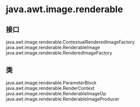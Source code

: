 # java.awt.image.renderable

## 接口

java.awt.image.renderable.ContextualRenderedImageFactory
java.awt.image.renderable.RenderableImage
java.awt.image.renderable.RenderedImageFactory

## 类

java.awt.image.renderable.ParameterBlock
java.awt.image.renderable.RenderContext
java.awt.image.renderable.RenderableImageOp
java.awt.image.renderable.RenderableImageProducer




